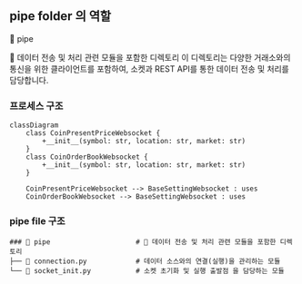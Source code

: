 ## pipe folder 의 역할 

📂 pipe

📡 데이터 전송 및 처리 관련 모듈을 포함한 디렉토리
이 디렉토리는 다양한 거래소와의 통신을 위한 클라이언트를 포함하여, 소켓과 REST API를 통한 데이터 전송 및 처리를 담당합니다.

### 프로세스 구조 
```mermaid
classDiagram
    class CoinPresentPriceWebsocket {
        +__init__(symbol: str, location: str, market: str)
    }
    class CoinOrderBookWebsocket {
        +__init__(symbol: str, location: str, market: str)
    }

    CoinPresentPriceWebsocket --> BaseSettingWebsocket : uses
    CoinOrderBookWebsocket --> BaseSettingWebsocket : uses
``` 

### pipe file 구조 
```
### 📂 pipe                     # 📡 데이터 전송 및 처리 관련 모듈을 포함한 디렉토리
├── 🐍 connection.py            # 데이터 소스와의 연결(실행)을 관리하는 모듈
└── 🐍 socket_init.py           # 소켓 초기화 및 실행 출발점 을 담당하는 모듈
```
